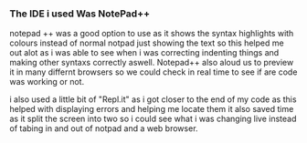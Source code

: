 ### The IDE i used Was NotePad++

notepad ++ was a good option to use as it shows the syntax highlights with colours instead of normal notpad just showing the text
so this helped me out alot as i was able to see when i was correcting indenting things and making other syntaxs correctly aswell. 
Notepad++ also aloud us to preview it in many differnt browsers so we could check in real time to see if are code was working or not.

i also used a little bit of "Repl.it" as i got closer to the end of my code as this helped with displaying errors and helping me locate 
them it also saved time as it split the screen into two so i could see what i was changing live instead of tabing in and out of notpad 
and a web browser. 
